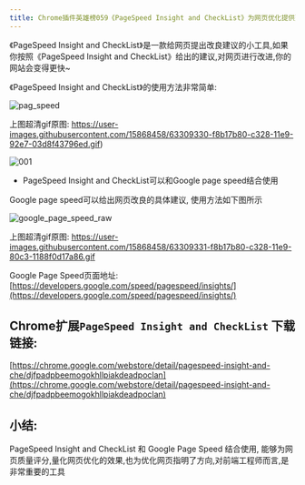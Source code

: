 ```yaml
---
title: Chrome插件英雄榜059《PageSpeed Insight and CheckList》为网页优化提供建议和量化指标
---
```

《PageSpeed Insight and CheckList》是一款给网页提出改良建议的小工具,如果你按照《PageSpeed Insight and CheckList》给出的建议,对网页进行改进,你的网站会变得更快~

《PageSpeed Insight and CheckList》的使用方法非常简单:


![pag_speed](https://v2fy.com/asset/059_page_speed_insight_and_check_list/63309328-f818e500-c328-11e9-8f1a-68fed13a4015.gif)

上图超清gif原图: https://user-images.githubusercontent.com/15868458/63309330-f8b17b80-c328-11e9-92e7-03d8f43796ed.gif)


![001](https://v2fy.com/asset/059_page_speed_insight_and_check_list/63309327-f7804e80-c328-11e9-8eab-9055db8a5d2c.png)



- PageSpeed Insight and CheckList可以和Google page speed结合使用


Google page speed可以给出网页改良的具体建议, 使用方法如下图所示

![google_page_speed_raw](https://v2fy.com/asset/059_page_speed_insight_and_check_list/63309329-f818e500-c328-11e9-9a15-b6de9981fd52.gif)

上图超清gif原图:  https://user-images.githubusercontent.com/15868458/63309331-f8b17b80-c328-11e9-80c3-1188f0d17a86.gif

Google Page Speed页面地址: [https://developers.google.com/speed/pagespeed/insights/](https://developers.google.com/speed/pagespeed/insights/)


## Chrome扩展`PageSpeed Insight and CheckList` 下载链接:


[https://chrome.google.com/webstore/detail/pagespeed-insight-and-che/djfpadpbeemogokhllpiakdeadpoclan](https://chrome.google.com/webstore/detail/pagespeed-insight-and-che/djfpadpbeemogokhllpiakdeadpoclan)


## 小结:

PageSpeed Insight and CheckList 和 Google Page Speed 结合使用, 能够为网页质量评分,量化网页优化的效果,也为优化网页指明了方向,对前端工程师而言,是非常重要的工具
